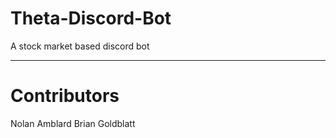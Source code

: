 # Theta-Discord-Bot
A stock market based discord bot

-----
# Contributors
Nolan Amblard 
Brian Goldblatt
